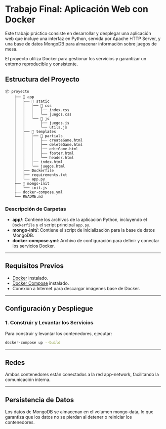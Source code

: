 # Trabajo Final: Aplicación Web con Docker

Este trabajo práctico consiste en desarrollar y desplegar una aplicación web que incluye una interfaz en Python, servida por Apache HTTP Server, y una base de datos MongoDB para almacenar información sobre juegos de mesa. 

El proyecto utiliza Docker para gestionar los servicios y garantizar un entorno reproducible y consistente.

## Estructura del Proyecto
```plaintext
📦 proyecto 
    ├── 📂 app 
    │   ├── 📂 static
    │   │   ├── 📂 css
    │   │   │   ├── index.css
    │   │   │   └── juegos.css
    │   │   └── 📂 js
    │   │       ├── juegos.js
    │   │       └── utils.js
    │   ├── 📂 templates
    │   │   ├── 📂 partials
    │   │   │   ├── createGame.html
    │   │   │   ├── deleteGame.html
    │   │   │   ├── editGame.html
    │   │   │   ├── footer.html
    │   │   │   └── header.html
    │   │   ├── index.html
    │   │   └── juegos.html
    │   ├── Dockerfile
    │   ├── requirements.txt 
    │   └── app.py 
    ├── 📂 mongo-init 
    │   └── init.js 
    ├── docker-compose.yml 
    └── README.md
```

### Descripción de Carpetas

- **app/**: Contiene los archivos de la aplicación Python, incluyendo el `Dockerfile` y el script principal `app.py`.
- **mongo-init/**: Contiene el script de inicialización para la base de datos MongoDB.
- **docker-compose.yml**: Archivo de configuración para definir y conectar los servicios Docker.

---

## Requisitos Previos

- [Docker](https://www.docker.com/) instalado.
- [Docker Compose](https://docs.docker.com/compose/) instalado.
- Conexión a Internet para descargar imágenes base de Docker.

---

## Configuración y Despliegue

### 1. Construir y Levantar los Servicios

Para construir y levantar los contenedores, ejecutar:

```bash
docker-compose up --build
```
---

## Redes
Ambos contenedores están conectados a la red app-network, facilitando la comunicación interna.

---

## Persistencia de Datos
Los datos de MongoDB se almacenan en el volumen mongo-data, lo que garantiza que los datos no se pierdan al detener o reiniciar los contenedores.
